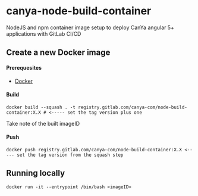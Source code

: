 # canya-node-build-container

NodeJS and npm container image setup to deploy CanYa angular 5+ applications with GitLab CI/CD

## Create a new Docker image

#### Prerequesites

- [Docker](https://docs.docker.com/install/#releases)

#### Build

```
docker build --squash . -t registry.gitlab.com/canya-com/node-build-container:X.X # <----- set the tag version plus one
```

Take note of the built imageID

#### Push

```
docker push registry.gitlab.com/canya-com/node-build-container:X.X <----- set the tag version from the squash step
```

## Running locally

```
docker run -it --entrypoint /bin/bash <imageID>
```

